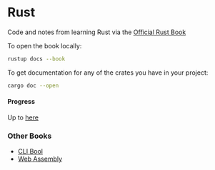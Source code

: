 # Rust

Code and notes from learning Rust via the [Official Rust Book](https://doc.rust-lang.org/book)

To open the book locally:

```bash
rustup docs --book
```

To get documentation for any of the crates you have in your project:

```bash
cargo doc --open
```

#### Progress

Up to [here](https://doc.rust-lang.org/book/ch09-02-recoverable-errors-with-result.html#a-shortcut-for-propagating-errors-the--operator)

### Other Books

- [CLI Bool](https://rust-cli.github.io/book/index.html)
- [Web Assembly](https://rustwasm.github.io/docs/book/)
